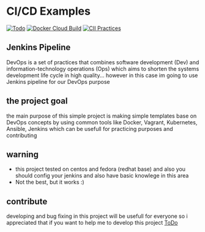 # CI/CD Examples
[![Todo](https://img.shields.io/badge/Todo-See%20Here-success)](https://github.com/parhamzardoshti/CI-CD/blob/master/TODO.md)
[![Docker Cloud Build](https://img.shields.io/docker/cloud/build/0xf15h/ghidra.svg?style=popout)](https://github.com/parhamzardoshti/CI-CD/)
[![CII Practices](https://bestpractices.coreinfrastructure.org/projects/3538/badge)](https://github.com/parhamzardoshti/CI-CD/)
 

## Jenkins Pipeline
DevOps is a set of practices that combines software development (Dev) and information-technology operations (Ops) which aims to shorten the systems development life cycle in high quality...
however in this case im going to use Jenkins pipeline for our DevOps purpose

## the project goal
the main purpose of this simple project is making simple templates base on DevOps concepts by using common tools like Docker, Vagrant, Kubernetes,  Ansible, Jenkins which can be usefull for practicing purposes and contributing


## warning
- this project tested on centos and fedora (redhat base) and also you should config your jenkins and also have basic knowlege in this area
- Not the best, but it works :)

## contribute
developing and bug fixing in this project will be usefull for everyone so  i appreciated that if you want  to help me to develop this project
<a href="https://github.com/parhamzardoshti/CI-CD/blob/master/TODO.md">ToDo</a>
